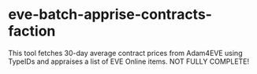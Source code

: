 # eve-batch-apprise-contracts-faction
This tool fetches 30-day average contract prices from Adam4EVE using TypeIDs and appraises a list of EVE Online items. NOT FULLY COMPLETE!
